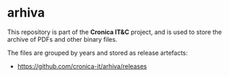 # arhiva

This repository is part of the **Cronica IT&C** project,
and is used to store the archive of PDFs and other binary files.

The files are grouped by years and stored as release artefacts:

- <https://github.com/cronica-it/arhiva/releases>
